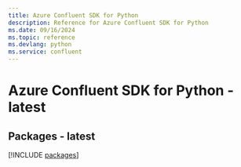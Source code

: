 ```yaml
---
title: Azure Confluent SDK for Python
description: Reference for Azure Confluent SDK for Python
ms.date: 09/16/2024
ms.topic: reference
ms.devlang: python
ms.service: confluent
---
```

# Azure Confluent SDK for Python - latest
## Packages - latest
[!INCLUDE [packages](confluent-index.md)]